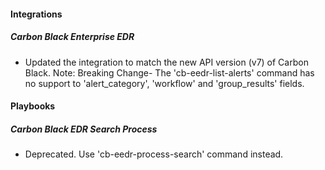 
#### Integrations

##### Carbon Black Enterprise EDR

- Updated the integration to match the new API version (v7) of Carbon Black.
  Note: Breaking Change- The 'cb-eedr-list-alerts' command has no support to 'alert_category', 'workflow' and 'group_results' fields.

#### Playbooks

##### Carbon Black EDR Search Process

- Deprecated. Use 'cb-eedr-process-search' command instead.


